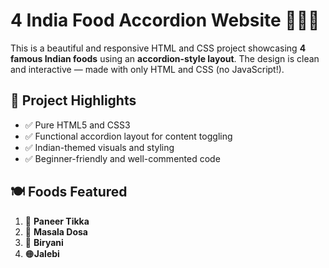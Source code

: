 # 4 India Food Accordion Website 🍛🇮🇳

This is a beautiful and responsive HTML and CSS project showcasing **4 famous Indian foods** using an **accordion-style layout**. The design is clean and interactive — made with only HTML and CSS (no JavaScript!).

## 📌 Project Highlights

- ✅ Pure HTML5 and CSS3
- ✅ Functional accordion layout for content toggling
- ✅ Indian-themed visuals and styling
- ✅ Beginner-friendly and well-commented code

## 🍽️ Foods Featured

1. 🧀 **Paneer Tikka**  
2. 🥞 **Masala Dosa**  
3. 🍲 **Biryani**  
4.  🟠**Jalebi**  
  


